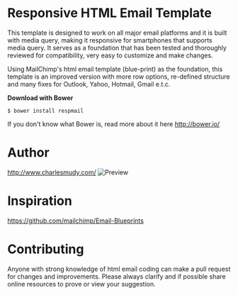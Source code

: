 Responsive HTML Email Template
========

This template is designed to work on all major email platforms and it is built with media query, making it responsive for smartphones that supports media query. It serves as a foundation that has been tested and thoroughly reviewed for compatibility, very easy to customize and make changes.

Using MailChimp's html email template (blue-print) as the foundation, this template is an improved version with more row options, re-defined structure and many fixes for Outlook, Yahoo, Hotmail, Gmail e.t.c.

**Download with Bower**

`````
$ bower install respmail
`````
If you don't know what Bower is, read more about it here http://bower.io/

Author
========
http://www.charlesmudy.com/
![Preview](http://www.charlesmudy.com/respmail/image.png)

Inspiration
========
https://github.com/mailchimp/Email-Blueprints

Contributing
========
Anyone with strong knowledge of html email coding can make a pull request for changes and improvements. Please always clarify and if possible share online resources to prove or view your suggestion.
